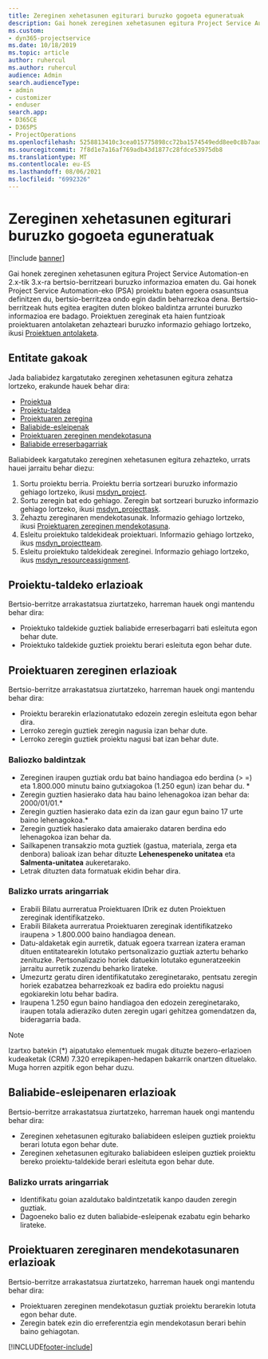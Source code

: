 ```yaml
---
title: Zereginen xehetasunen egiturari buruzko gogoeta eguneratuak
description: Gai honek zereginen xehetasunen egitura Project Service Automation-en 2.x-tik 3.x-ra bertsio-berritzeari buruzko informazioa ematen du.
ms.custom:
- dyn365-projectservice
ms.date: 10/18/2019
ms.topic: article
author: ruhercul
ms.author: ruhercul
audience: Admin
search.audienceType:
- admin
- customizer
- enduser
search.app:
- D365CE
- D365PS
- ProjectOperations
ms.openlocfilehash: 5258813410c3cea015775898cc72ba1574549edd8ee0c8b7aad8c94943eb5a60
ms.sourcegitcommit: 7f8d1e7a16af769adb43d1877c28fdce53975db8
ms.translationtype: MT
ms.contentlocale: eu-ES
ms.lasthandoff: 08/06/2021
ms.locfileid: "6992326"
---
```

# <a name="upgrade-considerations-for-the-work-breakdown-structure"></a>Zereginen xehetasunen egiturari buruzko gogoeta eguneratuak

[!include [banner](../includes/psa-now-project-operations.md)]

Gai honek zereginen xehetasunen egitura Project Service Automation-en 2.x-tik 3.x-ra bertsio-berritzeari buruzko informazioa ematen du. Gai honek Project Service Automation-eko (PSA) proiektu baten egoera osasuntsua definitzen du, bertsio-berritzea ondo egin dadin beharrezkoa dena. Bertsio-berritzeak huts egitea eragiten duten blokeo baldintza arruntei buruzko informazioa ere badago. Proiektuen zereginak eta haien funtzioak proiektuaren antolaketan zehazteari buruzko informazio gehiago lortzeko, ikusi [Proiektuen antolaketa](project-creating.md).

## <a name="key-entities"></a>Entitate gakoak
Jada baliabidez kargatutako zereginen xehetasunen egitura zehatza lortzeko, erakunde hauek behar dira:

- [Proiektua](/dynamics365/customerengagement/on-premises/developer/entities/msdyn_project)
- [Proiektu-taldea](/dynamics365/customerengagement/on-premises/developer/entities/msdyn_projectteam)
- [Proiektuaren zeregina](/dynamics365/customerengagement/on-premises/developer/entities/msdyn_projecttask)
- [Baliabide-esleipenak](/dynamics365/customerengagement/on-premises/developer/entities/msdyn_resourceassignment)
- [Proiektuaren zereginen mendekotasuna](/dynamics365/customerengagement/on-premises/developer/entities/msdyn_projecttaskdependency)
- [Baliabide erreserbagarriak](/dynamics365/customerengagement/on-premises/developer/entities/bookableresource)

Baliabideek kargatutako zereginen xehetasunen egitura zehazteko, urrats hauei jarraitu behar diezu:

1. Sortu proiektu berria. Proiektu berria sortzeari buruzko informazio gehiago lortzeko, ikusi [msdyn_project](/dynamics365/customerengagement/on-premises/developer/entities/msdyn_project).
2. Sortu zeregin bat edo gehiago. Zeregin bat sortzeari buruzko informazio gehiago lortzeko, ikusi [msdyn_projecttask](/dynamics365/customerengagement/on-premises/developer/entities/msdyn_projecttask).
3. Zehaztu zereginaren mendekotasunak. Informazio gehiago lortzeko, ikusi [Proiektuaren zereginen mendekotasuna](/dynamics365/customerengagement/on-premises/developer/entities/msdyn_projecttaskdependency).
4. Esleitu proiektuko taldekideak proiektuari. Informazio gehiago lortzeko, ikus [msdyn_projectteam](/dynamics365/customerengagement/on-premises/developer/entities/msdyn_projectteam).
5. Esleitu proiektuko taldekideak zereginei. Informazio gehiago lortzeko, ikus [msdyn_resourceassignment](/dynamics365/customerengagement/on-premises/developer/entities/msdyn_resourceassignment).

## <a name="project-team-relationships"></a>Proiektu-taldeko erlazioak

Bertsio-berritze arrakastatsua ziurtatzeko, harreman hauek ongi mantendu behar dira:
- Proiektuko taldekide guztiek baliabide erreserbagarri bati esleituta egon behar dute.
- Proiektuko taldekide guztiek proiektu berari esleituta egon behar dute. 

## <a name="project-task-relationships"></a>Proiektuaren zereginen erlazioak
Bertsio-berritze arrakastatsua ziurtatzeko, harreman hauek ongi mantendu behar dira:

- Proiektu berarekin erlazionatutako edozein zeregin esleituta egon behar dira.
- Lerroko zeregin guztiek zeregin nagusia izan behar dute.
- Lerroko zeregin guztiek proiektu nagusi bat izan behar dute.

### <a name="valid-conditions"></a>Baliozko baldintzak

- Zereginen iraupen guztiak ordu bat baino handiagoa edo berdina (> =) eta 1.800.000 minutu baino gutxiagokoa (1.250 egun) izan behar du. *
- Zeregin guztien hasierako data hau baino lehenagokoa izan behar da: 2000/01/01.*
- Zeregin guztien hasierako data ezin da izan gaur egun baino 17 urte baino lehenagokoa.*
- Zeregin guztiek hasierako data amaierako dataren berdina edo lehenagokoa izan behar da.
- Sailkapenen transakzio mota guztiek (gastua, materiala, zerga eta denbora) balioak izan behar dituzte **Lehenespeneko unitatea** eta **Salmenta-unitatea** aukeretarako.
- Letrak dituzten data formatuak ekidin behar dira.

### <a name="potential-mitigation-steps"></a>Balizko urrats aringarriak
- Erabili Bilatu aurreratua Proiektuaren IDrik ez duten Proiektuen zereginak identifikatzeko.
- Erabili Bilaketa aurreratua Proiektuaren zereginak identifikatzeko iraupena > 1.800.000 baino handiagoa denean.
- Datu-aldaketak egin aurretik, datuak egoera txarrean izatera eraman dituen entitatearekin lotutako pertsonalizazio guztiak aztertu beharko zenituzke. Pertsonalizazio horiek datuekin lotutako eguneratzeekin jarraitu aurretik zuzendu beharko lirateke.
- Umezurtz geratu diren identifikatutako zereginetarako, pentsatu zeregin horiek ezabatzea beharrezkoak ez badira edo proiektu nagusi egokiarekin lotu behar badira.
- Iraupena 1.250 egun baino handiagoa den edozein zereginetarako, iraupen totala adieraziko duten zeregin ugari gehitzea gomendatzen da, bideragarria bada.

> [!NOTE]
> Izartxo batekin (\*) aipatutako elementuek mugak dituzte bezero-erlazioen kudeaketak (CRM) 7.320 errepikapen-hedapen bakarrik onartzen dituelako. Muga horren azpitik egon behar duzu.

## <a name="resource-assignment-relationships"></a>Baliabide-esleipenaren erlazioak
Bertsio-berritze arrakastatsua ziurtatzeko, harreman hauek ongi mantendu behar dira:

- Zereginen xehetasunen egiturako baliabideen esleipen guztiek proiektu berari lotuta egon behar dute.
- Zereginen xehetasunen egiturako baliabideen esleipen guztiek proiektu bereko proiektu-taldekide berari esleituta egon behar dute.

### <a name="potential-mitigation-steps"></a>Balizko urrats aringarriak
- Identifikatu goian azaldutako baldintzetatik kanpo dauden zeregin guztiak.  
- Dagoeneko balio ez duten baliabide-esleipenak ezabatu egin beharko lirateke.

## <a name="project-task-dependency-relationships"></a>Proiektuaren zereginaren mendekotasunaren erlazioak
Bertsio-berritze arrakastatsua ziurtatzeko, harreman hauek ongi mantendu behar dira:

- Proiektuaren zereginen mendekotasun guztiak proiektu berarekin lotuta egon behar dute.
- Zeregin batek ezin dio erreferentzia egin mendekotasun berari behin baino gehiagotan.


[!INCLUDE[footer-include](../includes/footer-banner.md)]